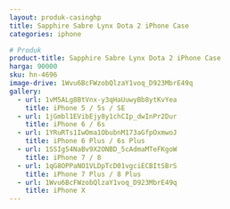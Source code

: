 ```yaml
---
layout: produk-casinghp
title: Sapphire Sabre Lynx Dota 2 iPhone Case
categories: iphone

# Produk
product-title: Sapphire Sabre Lynx Dota 2 iPhone Case
harga: 90000
sku: hn-4696
image-drive: 1Wvu6BcFWzobQlzaY1voq_D923MbrE49q
gallery:
  - url: 1vM5ALg8BtVnx-y3qHaUuwyBb8ytKvYea
    title: iPhone 5 / 5s / SE
  - url: 1jGmbl1EVibEjy8y1chCIp_dwInPr2Dur
    title: iPhone 6 / 6s
  - url: 1YRuRTs1IwOma1ObubnM173aGfpOxmwoJ
    title: iPhone 6 Plus / 6s Plus
  - url: 1SSIg54NaBv9X2ONBD_5cAdmaMTeFKgoW
    title: iPhone 7 / 8
  - url: 1qG8OPPaNO1VLDpTcD01vgciECBItSBrS
    title: iPhone 7 Plus / 8 Plus
  - url: 1Wvu6BcFWzobQlzaY1voq_D923MbrE49q
    title: iPhone X
---
```

